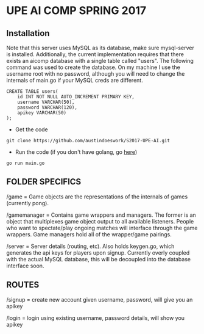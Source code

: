 # UPE AI COMP SPRING 2017

## Installation

Note that this server uses MySQL as its database, make sure mysql-server is installed.
Additionally, the current implementation requires that there exists an aicomp database with a single table called "users". The following command was used to create the database. On my machine I use the username root with no password, although you will need to change the internals of main.go if your MySQL creds are different.

```
CREATE TABLE users(
    id INT NOT NULL AUTO_INCREMENT PRIMARY KEY,
    username VARCHAR(50),
    password VARCHAR(120),
    apikey VARCHAR(50)
);
```

- Get the code

```
git clone https://github.com/austindoeswork/S2017-UPE-AI.git
```

- Run the code (if you don't have golang, go <a href="https://golang.org/doc/install/source">here</a>)

```
go run main.go
```

## FOLDER SPECIFICS

/game = Game objects are the representations of the internals of games (currently pong).

/gamemanager = Contains game wrappers and managers. The former is an object that multiplexes game object output to all available listeners.
People who want to spectate/play ongoing matches will interface through the game wrappers. Game managers hold all of the wrapper/game pairings.

/server = Server details (routing, etc). Also holds keygen.go, which generates the api keys for players upon signup.
Currently overly coupled with the actual MySQL database, this will be decoupled into the database interface soon.

## ROUTES

/signup = create new account given username, password, will give you an apikey

/login = login using existing username, password details, will show you apikey